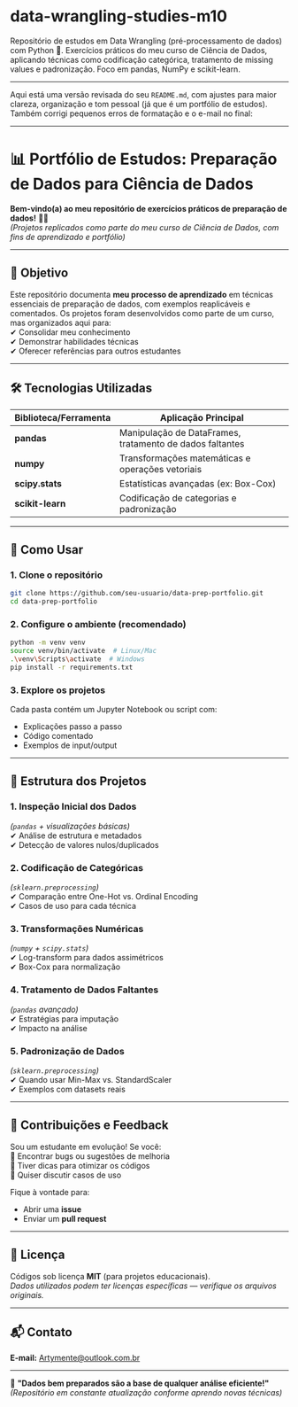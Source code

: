 # data-wrangling-studies-m10
Repositório de estudos em Data Wrangling (pré-processamento de dados) com Python 🐍. Exercícios práticos do meu curso de Ciência de Dados, aplicando técnicas como codificação categórica, tratamento de missing values e padronização. Foco em pandas, NumPy e scikit-learn.

---
Aqui está uma versão revisada do seu `README.md`, com ajustes para maior clareza, organização e tom pessoal (já que é um portfólio de estudos). Também corrigi pequenos erros de formatação e o e-mail no final:

---

# 📊 Portfólio de Estudos: Preparação de Dados para Ciência de Dados

**Bem-vindo(a) ao meu repositório de exercícios práticos de preparação de dados!** 👨‍💻  
*(Projetos replicados como parte do meu curso de Ciência de Dados, com fins de aprendizado e portfólio)*

---

## 🎯 Objetivo
Este repositório documenta **meu processo de aprendizado** em técnicas essenciais de preparação de dados, com exemplos reaplicáveis e comentados. Os projetos foram desenvolvidos como parte de um curso, mas organizados aqui para:  
✔ Consolidar meu conhecimento  
✔ Demonstrar habilidades técnicas  
✔ Oferecer referências para outros estudantes  

---

## 🛠️ Tecnologias Utilizadas
| Biblioteca/Ferramenta | Aplicação Principal |
|-----------------------|---------------------|
| **pandas** | Manipulação de DataFrames, tratamento de dados faltantes |
| **numpy** | Transformações matemáticas e operações vetoriais |
| **scipy.stats** | Estatísticas avançadas (ex: Box-Cox) |
| **scikit-learn** | Codificação de categorias e padronização |

---

## 🚀 Como Usar
### 1. Clone o repositório
```bash
git clone https://github.com/seu-usuario/data-prep-portfolio.git
cd data-prep-portfolio
```

### 2. Configure o ambiente (recomendado)
```bash
python -m venv venv
source venv/bin/activate  # Linux/Mac
.\venv\Scripts\activate  # Windows
pip install -r requirements.txt
```

### 3. Explore os projetos
Cada pasta contém um Jupyter Notebook ou script com:  
- Explicações passo a passo  
- Código comentado  
- Exemplos de input/output  

---

## 📂 Estrutura dos Projetos
### 1. **Inspeção Inicial dos Dados**  
*(`pandas` + visualizações básicas)*  
✔ Análise de estrutura e metadados  
✔ Detecção de valores nulos/duplicados  

### 2. **Codificação de Categóricas**  
*(`sklearn.preprocessing`)*  
✔ Comparação entre One-Hot vs. Ordinal Encoding  
✔ Casos de uso para cada técnica  

### 3. **Transformações Numéricas**  
*(`numpy` + `scipy.stats`)*  
✔ Log-transform para dados assimétricos  
✔ Box-Cox para normalização  

### 4. **Tratamento de Dados Faltantes**  
*(`pandas` avançado)*  
✔ Estratégias para imputação  
✔ Impacto na análise  

### 5. **Padronização de Dados**  
*(`sklearn.preprocessing`)*  
✔ Quando usar Min-Max vs. StandardScaler  
✔ Exemplos com datasets reais  

---

## 🤝 Contribuições e Feedback
Sou um estudante em evolução! Se você:  
🔹 Encontrar bugs ou sugestões de melhoria  
🔹 Tiver dicas para otimizar os códigos  
🔹 Quiser discutir casos de uso  

Fique à vontade para:  
- Abrir uma **issue**  
- Enviar um **pull request**  

---

## 📜 Licença
Códigos sob licença **MIT** (para projetos educacionais).  
*Dados utilizados podem ter licenças específicas — verifique os arquivos originais.*

---

## 📬 Contato
**E-mail:** Artymente@outlook.com.br  

---

🚀 **"Dados bem preparados são a base de qualquer análise eficiente!"**  
*(Repositório em constante atualização conforme aprendo novas técnicas)*  
